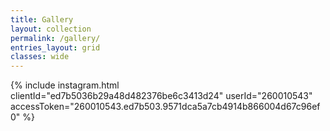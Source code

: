 ```yaml
---
title: Gallery
layout: collection
permalink: /gallery/
entries_layout: grid
classes: wide
---
```


{% include instagram.html clientId="ed7b5036b29a48d482376be6c3413d24" userId="260010543" accessToken="260010543.ed7b503.9571dca5a7cb4914b866004d67c96ef0" %}